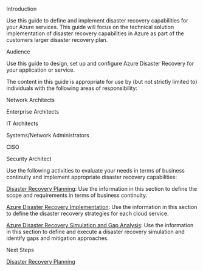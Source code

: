 
Introduction 


 


Use this guide to define and implement disaster recovery  capabilities for your Azure services. This guide will focus on the technical solution implementation of disaster recovery capabilities in Azure as part of the customers larger disaster recovery plan. 


 


 


Audience 


 


Use this guide to design, set up and configure Azure Disaster Recovery for your application or service.  


 


The content in this guide is appropriate for use by (but not strictly limited to) individuals with the following areas of responsibility: 


 

Network Architects 


Enterprise Architects  


IT Architects  


Systems/Network Administrators 


CISO 


Security Architect 



 


 


Use the following activities to evaluate your needs in terms of business continuity and implement appropriate disaster recovery capabilities: 


 

[Disaster Recovery Planning](https://github.com/alvarovitta/Disaster-Recovery-/blob/master/1.0-Disaster-Recovery-Planning.md): Use the information in this section to define the scope and requirements in terms of business continuity. 



 

[Azure Disaster Recovery Implementation](https://github.com/alvarovitta/Disaster-Recovery-/blob/master/2.0-Azure-Disaster-Recovery-Implementation.md): Use the information in this section to define the disaster recovery strategies for each cloud service. 



 

[Azure Disaster Recovery Simulation and Gap Analysis](https://github.com/alvarovitta/Disaster-Recovery-/blob/master/3.0-Azure-Disaster-Recovery-Simulation-and-Gap-Analysis.md): Use the information in this section to define and execute a disaster recovery simulation and identify gaps and mitigation approaches. 



 


Next Steps 


 

[Disaster Recovery Planning](https://github.com/alvarovitta/Disaster-Recovery-/blob/master/1.0-Disaster-Recovery-Planning.md)



 
